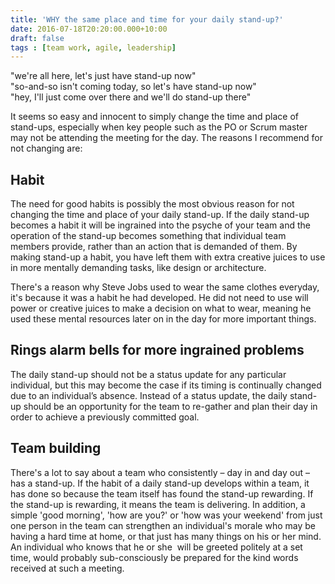 ```yaml
---
title: 'WHY the same place and time for your daily stand-up?'
date: 2016-07-18T20:20:00.000+10:00
draft: false
tags : [team work, agile, leadership]
---
```


"we're all here, let's just have stand-up now"  
"so-and-so isn't coming today, so let's have stand-up now"  
"hey, I'll just come over there and we'll do stand-up there"

It seems so easy and innocent to simply change the time and place of stand-ups, especially when key people such as the PO or Scrum master may not be attending the meeting for the day. The reasons I recommend for not changing are:  

## Habit
The need for good habits is possibly the most obvious reason for not changing the time and place of your daily stand-up. If the daily stand-up becomes a habit it will be ingrained into the psyche of your team and the operation of the stand-up becomes something that individual team members provide, rather than an action that is demanded of them. By making stand-up a habit, you have left them with extra creative juices to use in more mentally demanding tasks, like design or architecture.  

There's a reason why Steve Jobs used to wear the same clothes everyday, it's because it was a habit he had developed. He did not need to use will power or creative juices to make a decision on what to wear, meaning he used these mental resources later on in the day for more important things.  

## Rings alarm bells for more ingrained problems

The daily stand-up should not be a status update for any particular individual, but this may become the case if its timing is continually changed due to an individual’s absence. Instead of a status update, the daily stand-up should be an opportunity for the team to re-gather and plan their day in order to achieve a previously committed goal.

## Team building
There's a lot to say about a team who consistently – day in and day out – has a stand-up. If the habit of a daily stand-up develops within a team, it has done so because the team itself has found the stand-up rewarding. If the stand-up is rewarding, it means the team is delivering. In addition, a simple 'good morning', 'how are you?' or 'how was your weekend' from just one person in the team can strengthen an individual's morale who may be having a hard time at home, or that just has many things on his or her mind. An individual who knows that he or she  will be greeted politely at a set time, would probably sub-consciously be prepared for the kind words received at such a meeting.